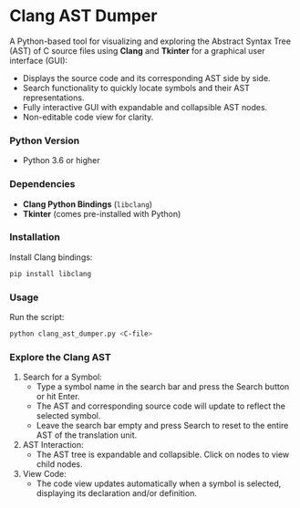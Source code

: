 # Clang AST Dumper
A Python-based tool for visualizing and exploring the Abstract Syntax Tree (AST) of C source files using **Clang** and **Tkinter** for a graphical user interface (GUI):
- Displays the source code and its corresponding AST side by side.
- Search functionality to quickly locate symbols and their AST representations.
- Fully interactive GUI with expandable and collapsible AST nodes.
- Non-editable code view for clarity.

### Python Version
- Python 3.6 or higher

### Dependencies
- **Clang Python Bindings** (`libclang`)
- **Tkinter** (comes pre-installed with Python)

### Installation
Install Clang bindings:
```bash
pip install libclang
```

### Usage 
Run the script:
```bash
python clang_ast_dumper.py <C-file>
```

### Explore the Clang AST
1. Search for a Symbol:
   - Type a symbol name in the search bar and press the Search button or hit Enter.
   - The AST and corresponding source code will update to reflect the selected symbol.
   - Leave the search bar empty and press Search to reset to the entire AST of the translation unit.
2. AST Interaction:
   - The AST tree is expandable and collapsible. Click on nodes to view child nodes.
3. View Code:
   - The code view updates automatically when a symbol is selected, displaying its declaration and/or definition.
